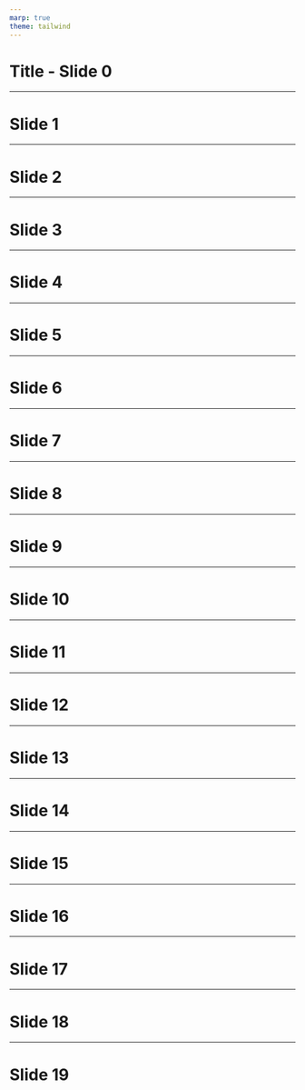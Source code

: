 ```yaml
---
marp: true
theme: tailwind
---
```


<script src="scripts/timer.js"></script>

<!-- 
_class: title timer timer-20 timer-auto
-->

<!-- 
Presenter notes for slide 1
-->

# Title - Slide 0

---

<!-- 
class: timer timer-20 timer-auto
-->

<!-- 
Presenter notes for slide 2
-->

# Slide 1

---

<!-- 
class: timer timer-20 timer-auto
-->

# Slide 2

---

<!-- 
class: timer timer-20 timer-auto
-->

# Slide 3

---

<!-- 
class: timer timer-20 timer-auto
-->

# Slide 4

---

<!-- 
class: timer timer-20 timer-auto
-->

# Slide 5

---

<!-- 
class: timer timer-20 timer-auto
-->

# Slide 6

---

<!-- 
class: timer timer-20 timer-auto
-->

# Slide 7

---

<!-- 
class: timer timer-20 timer-auto
-->

# Slide 8

---

<!-- 
class: timer timer-20 timer-auto
-->

# Slide 9

---

<!-- 
class: timer timer-20 timer-auto
-->

# Slide 10

---

<!-- 
class: timer timer-20 timer-auto
-->

# Slide 11

---

<!-- 
class: timer timer-20 timer-auto
-->

# Slide 12

---

<!-- 
class: timer timer-20 timer-auto
-->

# Slide 13

---

<!-- 
class: timer timer-20 timer-auto
-->

# Slide 14

---

<!-- 
class: timer timer-20 timer-auto
-->

# Slide 15

---

<!-- 
class: timer timer-20 timer-auto
-->

# Slide 16

---

<!-- 
class: timer timer-20 timer-auto
-->

# Slide 17

---

<!-- 
class: timer timer-20 timer-auto
-->

# Slide 18

---

<!-- 
class: timer timer-20 timer-auto
-->

# Slide 19
